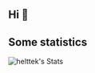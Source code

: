 ## Hi 👋

## Some statistics
![helttek's Stats](https://github-readme-stats.vercel.app/api?username=helttek&theme=vue-dark&show_icons=true&hide_border=true&count_private=true)

<!--
## Tech Stack
[![My Skills](https://skillicons.dev/icons?i=c,cpp,java,python)](https://skillicons.dev)

**helttek/helttek** is a ✨ _special_ ✨ repository because its `README.md` (this file) appears on your GitHub profile.

Here are some ideas to get you started:

- 🔭 I’m currently working on ...
- 🌱 I’m currently learning ...
- 👯 I’m looking to collaborate on ...
- 🤔 I’m looking for help with ...
- 💬 Ask me about ...
- 📫 How to reach me: ...
- 😄 Pronouns: ...
- ⚡ Fun fact: ...
-->
